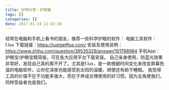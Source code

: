 ```yaml
---
title: 好物分享：护眼篇
tags: []
categories: []
date: 2017-01-24 11:42:10
---
```


经常在电脑和手机上看书的朋友，推荐一些科学护眼的软件：
电脑工具软件：f.lux
下载链接：https://justgetflux.com/
安装及使用说明：https://www.zhihu.com/question/39535329/answer/101788984
手机App：护眼宝/护眼宝精简版，可在各大应用平台下载安装。
自己亲身使用，防蓝光效果非常好，发现自己真的离不开了。尤其是f.lux，是一款根据时间变化来改变屏幕色温的电脑软件，让你在深夜也能感受到太阳的温暖，顺便还有助于睡眠。
我觉得工具的价值不在于功能多强大，而在于养成合理使用的好习惯。因为主角使我们，同样受益者也是我们。